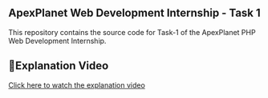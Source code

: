  ## ApexPlanet Web Development Internship - Task 1
This repository contains the source code for Task-1 of the ApexPlanet PHP Web Development Internship.

## 🔗Explanation Video
[Click here to watch the explanation video](https://www.linkedin.com/posts/sri-soukya-nadipally-016449285_webdevelopment-php-mysql-activity-7328658187505586176-oDV1/?utm_source=share&utm_medium=member_desktop&rcm=ACoAAEVMgNIBlTy-Lr3GmRkuRNImeICFhs1LDbE)
